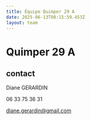 ```yaml
---
title: Équipe Quimper 29 A
date: 2025-06-13T08:15:59.453Z
layout: team
---
```


# Quimper 29 A



## contact 

Diane GERARDIN

06 33 75 36 31

diane.gerardin@gmail.com

